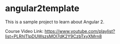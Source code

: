 # angular2template
This is a sample project to learn about Angular 2.

Course Video Link: https://www.youtube.com/playlist?list=PLRhlTlpDUWszsMOI7dK2Y9CzbTxyXMrn8
